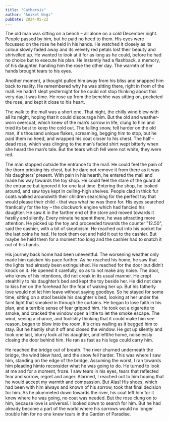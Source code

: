 ```yaml
---
title: "Catharsis"
author: "Aniket Negi"
pubDate: 2024-05-22
---
```

The old man was sitting on a bench – all alone on a cold December night. People passed by him, but he paid no heed to them. His eyes were focussed on the rose he held in his hands. He watched it closely as its colour slowly faded away and its velvety red petals lost their beauty and shrivelled up. He wanted to look at it for as long as he could, before he had no choice but to execute his plan. He instantly had a flashback, a memory, of his daughter, handing him the rose the other day. The warmth of her hands brought tears to his eyes.

Another moment, a thought pulled him away from his bliss and snapped him back to reality. He remembered why he was sitting there, right in from of the mall. He hadn’t slept yesternight for he could not stop thinking about this very day.It was time. He rose up from the benchhe was sitting on, pocketed the rose, and kept it close to his heart.

The walk to the mall was a short one. That night, the chilly wind blew with all its might, hoping that it could discourage him. But the old and weather-worn overcoat, which knew of the man’s sorrow in life, clung to him and tried its best to keep the cold out. The falling snow, fell harder on the old man, it's thousand unique flakes, screaming, begging him to stop, but he paid them no heed, and wrapped his coat closer to his chest. The half – dead rose, which was clinging to the man’s faded shirt wept bitterly when she heard the man’s tale. But the tears which fell were not white, they were red.

The man stopped outside the entrance to the mall. He could feel the pain of the thorn pricking his chest, but he dare not remove it from there as it was his daughters’ present. With pain in his hearth, he entered the mall and made his way towards the toy shop. He could feel the stare of the guard at the entrance but ignored it for one last time. Entering the shop, he looked around, and saw toys kept in ceiling-high shelves. People clad in thick fur coats walked aroundwith their children searching for the perfect toy that would please their child - that was what he was there for. His eyes searched frantically for the toy – the clockwork engine which had fancied his daughter. He saw it in the farther end of the store and moved towards it hastily and silently. Every minute he spent there, he was attracting more attention. He picked up the toy and proceeded towards the counter "12.50", said the cashier, with a bit of skepticism. He reached out into his pocket for the last coins he had. He took them out and held it out to the cashier. But maybe he held them for a moment too long and the cashier had to snatch it out of his hands.

His journey back home had been uneventful. The worsening weather only made him quicken his pace further. As he reached his home, he saw that the lights had already been extinguished. He reached for the door but didn’t knock on it. He opened it carefully, so as to not make any noise. The door, who knew of his intentions, did not creak in its usual manner. He crept stealthily to his daughter’s bed and kept the toy beside her. He did not dare to kiss her on the forehead for the fear of waking her up. But his fatherly love would not let him leave without saying goodbye. So he stayed for some time, sitting on a stool beside his daughter's bed, looking at her under the faint light that sneaked in through the curtains. He began to lose faith in his plan, and a terrible sense of fear gripped him. He took out a cigarette to smoke, and cracked the window open a little to let the smoke escape. The wind, seeing a chance, and foolishly thinking that it could make him see reason, began to blow into the room, it's cries wailing as it begged him to stay. But he hastily shut it off and closed the window. He got up silently and took one last, blurry look at his daughter, and leftthe home, noiselessly closing the door behind him. He ran as fast as his legs could carry him.

He reached the bridge out of breath. The river churned underneath the bridge, the wind blew hard, and the snow fell harder. This was where I saw him, standing on the edge of the bridge. Assuming the worst, I ran towards him pleading himto reconsider what he was going to do. He turned to look at me and for a moment, froze. I saw tears in his eyes, tears that reflected fear and sorrow, regret and anger. Alarmed, I reached out to him hoping that he would accept my warmth and compassion. But Alas! His shoes, which had been with him always and known of his sorrow, took that final decision for him. As he plummeted down towards the river, his coat left him for it knew where he was going, no coat was needed. But the rose clung on to him, because love is universal. I looked down to search for him. But he had already become a part of the world where his sorrows would no longer trouble him for no one knew tears in the Garden of Paradise.
